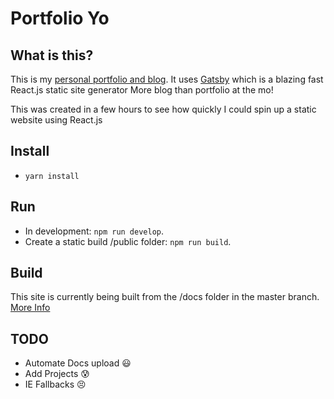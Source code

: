 # Portfolio Yo

## What is this?

This is my [personal portfolio and blog](http://www.livingincircuits.co.uk). 
It uses [Gatsby](https://github.com/gatsbyjs/gatsby) which is a blazing fast React.js static site generator
More blog than portfolio at the mo!

This was created in a few hours to see how quickly I could spin up a static website using React.js

## Install
- `yarn install`

## Run
- In development: `npm run develop`.
- Create a static build /public folder: `npm run build`.

## Build
This site is currently being built from the /docs folder in the master branch. [More Info](https://help.github.com/articles/configuring-a-publishing-source-for-github-pages/)

## TODO
- Automate Docs upload :smiley:
- Add Projects :cold_sweat:
- IE Fallbacks :persevere:
